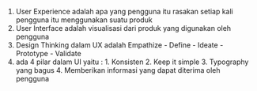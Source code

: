 1. User Experience adalah apa yang pengguna itu rasakan setiap kali pengguna itu menggunakan suatu produk
2. User Interface adalah visualisasi dari produk yang digunakan oleh pengguna
3. Design Thinking dalam UX adalah Empathize - Define - Ideate - Prototype - Validate
4. ada 4 pilar dalam UI yaitu : 1. Konsisten 2. Keep it simple 3. Typography yang bagus 4. Memberikan informasi yang dapat diterima oleh pengguna
